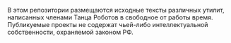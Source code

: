 В этом репозитории размещаются исходные тексты различных утилит, написанных членами Танца Роботов в свободное от работы время. Публикуемые проекты не содержат чьей-либо интеллектуальной собственности, охраняемой законом РФ.
